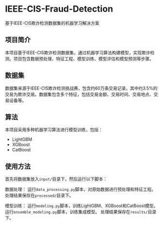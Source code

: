 # IEEE-CIS-Fraud-Detection
基于IEEE-CIS欺诈检测数据集的机器学习解决方案

## 项目简介
本项目基于IEEE-CIS欺诈检测数据集，通过机器学习算法构建模型，实现欺诈检测。项目包含数据预处理、特征工程、模型训练、模型评估和模型预测等步骤。

## 数据集
数据集来源于IEEE-CIS欺诈检测挑战赛，包含约60万条交易记录，其中约3.5%的交易为欺诈交易。数据集包含多个特征，包括交易金额、交易时间、交易地点、交易设备等。

## 算法

本项目采用多种机器学习算法进行模型训练，包括：
- LightGBM
- XGBoost
- CatBoost

## 使用方法

首先将数据集放入`input/`目录下，然后运行以下脚本：

数据处理：
运行`data_processing.py`脚本，对原始数据进行预处理和特征工程。处理结果保存在`processed/`目录下。

模型训练：
运行`modeling.py`脚本，训练LightGBM、XGBoost和CatBoost模型。
运行`ensemble_modeling.py`脚本，训练集成模型。
处理结果保存在`results/`目录下。